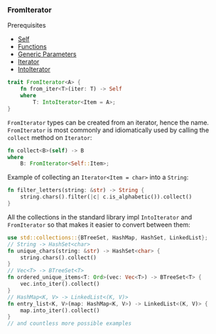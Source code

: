 ### FromIterator

Prerequisites

- [Self](#self)
- [Functions](#functions)
- [Generic Parameters](#generic-parameters)
- [Iterator](#iterator)
- [IntoIterator](#intoiterator)

```rust
trait FromIterator<A> {
    fn from_iter<T>(iter: T) -> Self
    where
        T: IntoIterator<Item = A>;
}
```

`FromIterator` types can be created from an iterator, hence the name. `FromIterator` is most commonly and idiomatically used by calling the `collect` method on `Iterator`:

```rust
fn collect<B>(self) -> B
where
    B: FromIterator<Self::Item>;
```

Example of collecting an `Iterator<Item = char>` into a `String`:

```rust
fn filter_letters(string: &str) -> String {
    string.chars().filter(|c| c.is_alphabetic()).collect()
}
```

All the collections in the standard library impl `IntoIterator` and `FromIterator` so that makes it easier to convert between them:

```rust
use std::collections::{BTreeSet, HashMap, HashSet, LinkedList};
// String -> HashSet<char>
fn unique_chars(string: &str) -> HashSet<char> {
    string.chars().collect()
}
// Vec<T> -> BTreeSet<T>
fn ordered_unique_items<T: Ord>(vec: Vec<T>) -> BTreeSet<T> {
    vec.into_iter().collect()
}
// HashMap<K, V> -> LinkedList<(K, V)>
fn entry_list<K, V>(map: HashMap<K, V>) -> LinkedList<(K, V)> {
    map.into_iter().collect()
}
// and countless more possible examples
```
